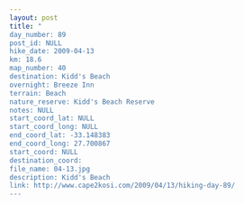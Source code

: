 ```yaml
---
layout: post
title: "
day_number: 89
post_id: NULL
hike_date: 2009-04-13
km: 18.6
map_number: 40
destination: Kidd's Beach
overnight: Breeze Inn 
terrain: Beach
nature_reserve: Kidd's Beach Reserve
notes: NULL
start_coord_lat: NULL
start_coord_long: NULL
end_coord_lat: -33.148383
end_coord_long: 27.700867
start_coord: NULL
destination_coord: 
file_name: 04-13.jpg
description: Kidd's Beach
link: http://www.cape2kosi.com/2009/04/13/hiking-day-89/
---
```

